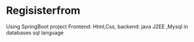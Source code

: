 # Regisisterfrom
Using SpringBoot project   Frontend: Html,Css, backend: java J2EE ,Mysql in databases sql language
